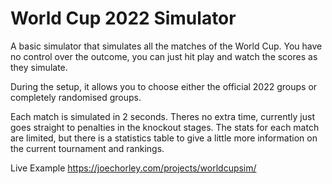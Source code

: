 # World Cup 2022 Simulator
 
A basic simulator that simulates all the matches of the World Cup. You have no control over the outcome, you can just hit play and watch the scores as they simulate.

During the setup, it allows you to choose either the official 2022 groups or completely randomised groups.

Each match is simulated in 2 seconds. Theres no extra time, currently just goes straight to penalties in the knockout stages. The stats for each match are limited, but there is a statistics table to give a little more information on the current tournament and rankings.

Live Example https://joechorley.com/projects/worldcupsim/
